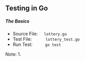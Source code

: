 
## Testing in Go

##### The Basics

* Source File: &nbsp;&nbsp;&nbsp; `lottery.go`<!-- .element: class="" data-fragment-index="1" -->
* Test File: &nbsp;&nbsp;&nbsp;&nbsp;&nbsp;&nbsp;&nbsp;&nbsp;&nbsp; `lottery_test.go`<!-- .element: class="" data-fragment-index="1" -->
* Run Test: &nbsp;&nbsp;&nbsp;&nbsp;&nbsp;&nbsp;&nbsp;&nbsp; `go test`<!-- .element: class="" data-fragment-index="1" -->

Note:
1. 

